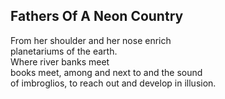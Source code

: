 Fathers Of A Neon Country
-------------------------
From her shoulder and her nose enrich  
planetariums of the earth.  
Where river banks meet  
books meet, among and next to and the sound  
of imbroglios, to reach out and develop in illusion.  
